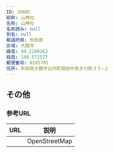 ```yaml
---
ID: Jb6BC
総称: 山神社
名称: 山神社
名称読み: null
別名: null
都道府県: 秋田県
区域: 大館市
緯度: 40.2280263
経度: 140.572577
郵便番号: 0185701
住所: 秋田県大館市比内町扇田中島才川附３５−２
---
```


## その他

### 参考URL

| URL | 説明          |
| --- | ------------- |
|     | OpenStreetMap |
